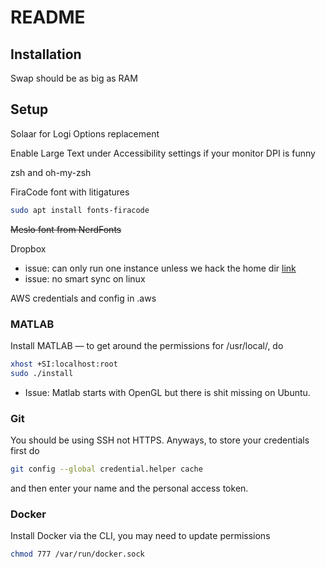 # README

## Installation

Swap should be as big as RAM

## Setup

Solaar for Logi Options replacement

Enable Large Text under Accessibility settings if your monitor DPI is funny

zsh and oh-my-zsh 

FiraCode font with litigatures

```bash
sudo apt install fonts-firacode
```

~~Meslo font from NerdFonts~~

Dropbox 

- issue: can only run one instance unless we hack the home dir [link](https://askubuntu.com/questions/475419/how-to-link-and-use-two-or-more-dropbox-accounts-simultaneously)
- issue: no smart sync on linux

AWS credentials and config in .aws 

### MATLAB

Install MATLAB — to get around the permissions for /usr/local/, do 

```bash
xhost +SI:localhost:root
sudo ./install
```

- Issue: Matlab starts with OpenGL but there is shit missing on Ubuntu.

### Git

You should be using SSH not HTTPS. Anyways, to store your credentials first do 

```bash
git config --global credential.helper cache
```

and then enter your name and the personal access token.

### Docker

Install Docker via the CLI, you may need to update permissions

```bash
chmod 777 /var/run/docker.sock
```